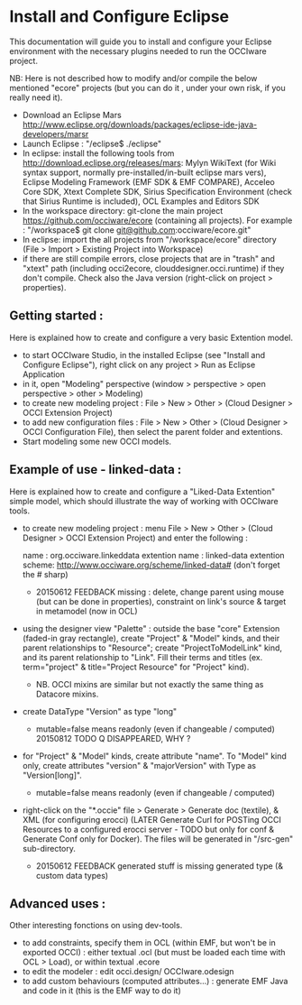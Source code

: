 Install and Configure Eclipse
=============================
This documentation will guide you to install and configure your Eclipse environment with the necessary plugins needed to run the OCCIware project.

NB: Here is not described how to modify and/or compile the below mentioned "ecore" projects (but you can do it , under your own risk, if you really need it).

* Download an Eclipse Mars http://www.eclipse.org/downloads/packages/eclipse-ide-java-developers/marsr
* Launch Eclipse : "/eclipse$ ./eclipse"
* In eclipse: install the following tools from http://download.eclipse.org/releases/mars: Mylyn WikiText (for Wiki syntax support, normally pre-installed/in-built eclipse mars vers), Eclipse Modeling Framework (EMF SDK & EMF COMPARE), Acceleo Core SDK, Xtext Complete SDK, Sirius Specification Environment (check that Sirius Runtime is included), OCL Examples and Editors SDK
* In the workspace directory: git-clone the main project https://github.com/occiware/ecore (containing all projects). For example : "/workspace$ git clone git@github.com:occiware/ecore.git"
* In eclipse: import the all projects from "/workspace/ecore" directory (File > Import > Existing Project into Workspace)
* if there are still compile errors, close projects that are in "trash" and "xtext" path (including occi2ecore, clouddesigner.occi.runtime) if they don't compile. Check also the  Java version (right-click on project > properties).

Getting started :
-----------------
Here is explained how to create and configure a very basic Extention model.

* to start OCCIware Studio, in the installed Eclipse (see "Install and Configure Eclipse"), right click on any project > Run as Eclipse Application
* in it, open "Modeling" perspective (window > perspective > open perspective > other > Modeling)
* to create new modeling project : File > New > Other > (Cloud Designer > OCCI Extension Project)
* to add new configuration files : File > New > Other > (Cloud Designer > OCCI Configuration File), then select the parent folder and extentions. 
* Start modeling some new OCCI models.


Example of use - linked-data :
------------------------------
Here is explained how to create and configure a "Liked-Data Extention" simple model, which should illustrate the way of working with OCCIware tools.

* to create new modeling project : menu File > New > Other > (Cloud Designer > OCCI Extension Project) and enter the following :

    name : org.occiware.linkeddata
    extention name : linked-data
    extention scheme: http://www.occiware.org/scheme/linked-data# (don't forget the # sharp)

   * 20150612 FEEDBACK missing : delete, change parent using mouse (but can be done in properties), constraint on link's source & target in metamodel (now in OCL)

* using the designer view "Palette" : outside the base "core" Extension (faded-in gray rectangle), create "Project" & "Model" kinds, and their parent relationships to "Resource"; create "ProjectToModelLink" kind, and its parent relationship to "Link". Fill their terms and titles (ex. term="project" & title="Project Resource" for "Project" kind).
   * NB. OCCI mixins are similar but not exactly the same thing as Datacore mixins.
* create DataType "Version" as type "long" 
   * mutable=false means readonly (even if changeable / computed) 20150812 TODO Q DISAPPEARED, WHY ?
* for "Project" & "Model" kinds, create attribute "name". To "Model" kind only, create attributes "version" & "majorVersion" with Type as "Version[long]".
   * mutable=false means readonly (even if changeable / computed)
* right-click on the "*.occie" file > Generate > Generate doc (textile), & XML (for configuring erocci) (LATER Generate Curl for POSTing OCCI Resources to a configured erocci server - TODO but only for conf & Generate Conf only for Docker). The files will be generated in "/src-gen" sub-directory.
   * 20150612 FEEDBACK generated stuff is missing generated type (& custom data types)

Advanced uses :
---------------
Other interesting fonctions on using dev-tools.

* to add constraints, specify them in OCL (within EMF, but won't be in exported OCCI) : either textual .ocl (but must be loaded each time with OCL > Load), or within textual .ecore
* to edit the modeler : edit occi.design/ OCCIware.odesign
* to add custom behaviours (computed attributes...) : generate EMF Java and code in it (this is the EMF way to do it)


